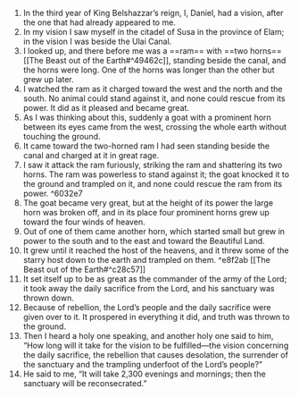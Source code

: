 1. In the third year of King Belshazzar’s reign, I, Daniel, had a vision, after the one that had already appeared to me. 
2. In my vision I saw myself in the citadel of Susa in the province of Elam; in the vision I was beside the Ulai Canal. 
3. I looked up, and there before me was a ==ram== with ==two horns== [[The Beast out of the Earth#^49462c]], standing beside the canal, and the horns were long. One of the horns was longer than the other but grew up later. 
4. I watched the ram as it charged toward the west and the north and the south. No animal could stand against it, and none could rescue from its power. It did as it pleased and became great.
5. As I was thinking about this, suddenly a goat with a prominent horn between its eyes came from the west, crossing the whole earth without touching the ground. 
6. It came toward the two-horned ram I had seen standing beside the canal and charged at it in great rage. 
7. I saw it attack the ram furiously, striking the ram and shattering its two horns. The ram was powerless to stand against it; the goat knocked it to the ground and trampled on it, and none could rescue the ram from its power.  ^6032e7
8. The goat became very great, but at the height of its power the large horn was broken off, and in its place four prominent horns grew up toward the four winds of heaven.
9. Out of one of them came another horn, which started small but grew in power to the south and to the east and toward the Beautiful Land. 
10. It grew until it reached the host of the heavens, and it threw some of the starry host down to the earth and trampled on them.  ^e8f2ab [[The Beast out of the Earth#^c28c57]]
11. It set itself up to be as great as the commander of the army of the Lord; it took away the daily sacrifice from the Lord, and his sanctuary was thrown down. 
12. Because of rebellion, the Lord’s people and the daily sacrifice were given over to it. It prospered in everything it did, and truth was thrown to the ground.
13. Then I heard a holy one speaking, and another holy one said to him, “How long will it take for the vision to be fulfilled—the vision concerning the daily sacrifice, the rebellion that causes desolation, the surrender of the sanctuary and the trampling underfoot of the Lord’s people?”
14. He said to me, “It will take 2,300 evenings and mornings; then the sanctuary will be reconsecrated.”
